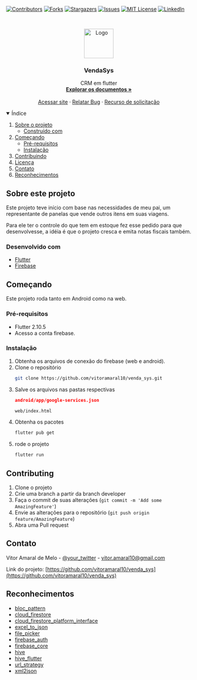 [![Contributors][contributors-shield]][contributors-url]
[![Forks][forks-shield]][forks-url]
[![Stargazers][stars-shield]][stars-url]
[![Issues][issues-shield]][issues-url]
[![MIT License][license-shield]][license-url]
[![LinkedIn][linkedin-shield]][linkedin-url]



<!-- PROJECT LOGO -->
<br />
<p align="center">
  <a href="https://github.com/vitoramaral10/venda_sys">
    <img src="images/logo.png" alt="Logo" width="80" height="80">
  </a>

  <h3 align="center">VendaSys</h3>

  <p align="center">
    CRM em flutter
    <br />
    <a href="https://github.com/vitoramaral10/venda_sys"><strong>Explorar os documentos »</strong></a>
    <br />
    <br />
    <a href="https://vendasys.web.app/">Acessar site</a>
    ·
    <a href="https://github.com/vitoramaral10/venda_sys/issues">Relatar Bug</a>
    ·
    <a href="https://github.com/vitoramaral10/venda_sys/issues">Recurso de solicitação</a>
  </p>
</p>



<!-- TABLE OF CONTENTS -->
<details open="open">
  <summary>Índice</summary>
  <ol>
    <li>
      <a href="#about-the-project">Sobre o projeto</a>
      <ul>
        <li><a href="#built-with">Construído com</a></li>
      </ul>
    </li>
    <li>
      <a href="#getting-started">Começando</a>
      <ul>
        <li><a href="#prerequisites">Pré-requisitos</a></li>
        <li><a href="#installation">Instalação</a></li>
      </ul>
    </li>
    <li><a href="#contributing">Contribuindo</a></li>
    <li><a href="#license">Licença</a></li>
    <li><a href="#contact">Contato</a></li>
    <li><a href="#acknowledgements">Reconhecimentos</a></li>
  </ol>
</details>



<!-- ABOUT THE PROJECT -->
## Sobre este projeto

Este projeto teve início com base nas necessidades de meu pai, um representante de panelas que vende outros itens em suas viagens.

Para ele ter o controle do que tem em estoque fez esse pedido para que desenvolvesse, a idéia é que o projeto cresca e emita notas fiscais também.

### Desenvolvido com

* [Flutter](https://flutter.dev)
* [Firebase](https://firebase.google.com)

<!-- GETTING STARTED -->
## Começando

Este projeto roda tanto em Android como na web.

### Pré-requisitos

* Flutter 2.10.5
* Acesso a conta firebase.

### Instalação

1. Obtenha os arquivos de conexão do firebase (web e android).
2. Clone o repositório
   ```sh
   git clone https://github.com/vitoramaral10/venda_sys.git
   ```
3. Salve os arquivos nas pastas respectivas
   ```JSON
   android/app/google-services.json
   ```
   ```HTML
   web/index.html
   ```
3. Obtenha os pacotes
   ```sh
   flutter pub get
   ```
4. rode o projeto
   ```sh
   flutter run
   ```

<!-- CONTRIBUTING -->
## Contributing

1. Clone o projeto
2. Crie uma branch a partir da branch developer
3. Faça o commit de suas alterações (`git commit -m 'Add some AmazingFeature'`)
4. Envie as alterações para o repositório (`git push origin feature/AmazingFeature`)
5. Abra uma Pull request

<!-- CONTACT -->
## Contato

Vitor Amaral de Melo - [@your_twitter](https://twitter.com/vitoramaral10) - vitor.amaral10@gmail.com

Link do projeto: [https://github.com/vitoramaral10/venda_sys](https://github.com/vitoramaral10/venda_sys)



<!-- ACKNOWLEDGEMENTS -->
## Reconhecimentos
* [bloc_pattern](https://www.webpagefx.com/tools/emoji-cheat-sheet)
* [cloud_firestore](https://shields.io)
* [cloud_firestore_platform_interface](https://choosealicense.com)
* [excel_to_json](https://pages.github.com)
* [file_picker](https://daneden.github.io/animate.css)
* [firebase_auth](https://connoratherton.com/loaders)
* [firebase_core](https://kenwheeler.github.io/slick)
* [hive](https://github.com/cferdinandi/smooth-scroll)
* [hive_flutter](http://leafo.net/sticky-kit)
* [url_strategy](http://jvectormap.com)
* [xml2json](https://fontawesome.com)

<!-- MARKDOWN LINKS & IMAGES -->
<!-- https://www.markdownguide.org/basic-syntax/#reference-style-links -->
[contributors-shield]: https://img.shields.io/github/contributors/vitoramaral10/venda_sys.svg?style=for-the-badge
[contributors-url]: https://github.com/vitoramaral10/venda_sys/graphs/contributors
[forks-shield]: https://img.shields.io/github/forks/vitoramaral10/Venda_sys.svg?style=for-the-badge
[forks-url]: https://github.com/vitoramaral10/venda_sys/network/members
[stars-shield]: https://img.shields.io/github/stars/vitoramaral10/Venda_sys.svg?style=for-the-badge
[stars-url]: https://github.com/vitoramaral10/venda_sys/stargazers
[issues-shield]: https://img.shields.io/github/issues/vitoramaral10/Venda_sys.svg?style=for-the-badge
[issues-url]: https://github.com/vitoramaral10/venda_sys/issues
[license-shield]: https://img.shields.io/github/license/vitoramaral10/Venda_sys.svg?style=for-the-badge
[license-url]: https://github.com/vitoramaral10/venda_sys/blob/master/LICENSE.txt
[linkedin-shield]: https://img.shields.io/badge/-LinkedIn-black.svg?style=for-the-badge&logo=linkedin&colorB=555
[linkedin-url]: https://linkedin.com/in/vitoramaral10
[product-screenshot]: images/screenshot.png
